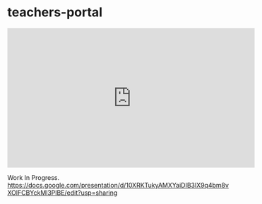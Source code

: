 # teachers-portal
<iframe width="560" height="315" src="https://www.youtube.com/embed/2PoR4fR8Wjc" frameborder="0" allow="accelerometer; autoplay; clipboard-write; encrypted-media; gyroscope; picture-in-picture" allowfullscreen></iframe>

Work In Progress.
https://docs.google.com/presentation/d/10XRKTukyAMXYaiDIB3lX9q4bm8vXOlFCBYckMl3PlBE/edit?usp=sharing
